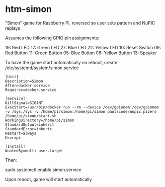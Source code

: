 # htm-simon
"Simon" game for Raspberry Pi, reversed so user sets pattern and NuPIC replays

Assumes the following GPIO pin assignments:

19: Red LED
17: Green LED
27: Blue LED
22: Yellow LED
10: Reset Switch
09: Red Button
11: Green Button
05: Blue Button
06: Yellow Button
13: Speaker

To have the game start automatically on reboot, create /etc/systemd/system/simon.service
```
[Unit]
Description=Simon
After=docker.service
Requires=docker.service

[Service]
KillSignal=SIGINT
ExecStart=/usr/bin/docker run --rm --device /dev/gpiomem:/dev/gpiomem -v /sys:/sys -v /home/pi/simon:/home/pi/simon paulscode/nupic:pizero /home/pi/simon/start.sh
WorkingDirectory=/home/pi/simon
StandardOutput=inherit
StandardError=inherit
Restart=always
User=pi

[Install]
WantedBy=multi-user.target
```

Then:

sudo systemctl enable simon.service

Upon reboot, game will start automatically
